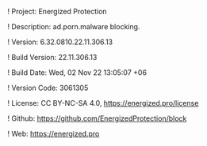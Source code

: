 ! Project: Energized Protection

! Description: ad.porn.malware blocking.

! Version: 6.32.0810.22.11.306.13

! Build Version: 22.11.306.13

! Build Date: Wed, 02 Nov 22 13:05:07 +06

! Version Code: 3061305

! License: CC BY-NC-SA 4.0, https://energized.pro/license

! Github: https://github.com/EnergizedProtection/block

! Web: https://energized.pro
